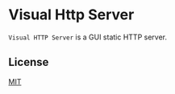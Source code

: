 # Visual Http Server

`Visual HTTP Server` is a GUI static HTTP server.

## License

[MIT](https://raw.githubusercontent.com/pogrebnikov/VisualHttpServer/master/LICENSE.txt)
